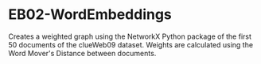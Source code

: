 # EB02-WordEmbeddings
Creates a weighted graph using the NetworkX Python package of the first 50 documents of the clueWeb09 dataset. 
Weights are calculated using the Word Mover's Distance between documents.
